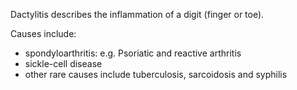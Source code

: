 Dactylitis describes the inflammation of a digit (finger or toe).  
  
Causes include:  
* spondyloarthritis: e.g. Psoriatic and reactive arthritis
* sickle\-cell disease
* other rare causes include tuberculosis, sarcoidosis and syphilis

